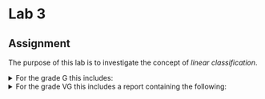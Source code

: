 # Lab 3  

## Assignment  

The purpose of this lab is to investigate the concept of *linear classification*.  

<details>
<summary>For the grade G this includes:</summary>
- read data from a CSV file  
- plot the data points  
- find a regression line that fits  
- implement a function that classifies points on either side  
- write to a new CSV file with an added column containing a class  
</details>


<details>
<summary>For the grade VG this includes a report containing the following: </summary>
- include other regression lines  
- classify data for each  
- argue as to whether or not there's a reason to prefer one line over another  
</details>